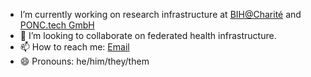 - I’m currently working on research infrastructure at [BIH@Charité](https://www.hidih.org/research/health-data) and [PONC.tech GmbH](https://ponc.tech)
- 👯 I’m looking to collaborate on federated health infrastructure.
- 📫 How to reach me: [Email](hw@ponc.tech)
- 😄 Pronouns: he/him/they/them
